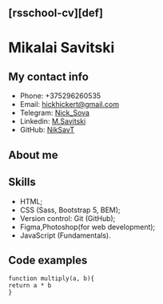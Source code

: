 ## [rsschool-cv][def]
# Mikalai Savitski
## My contact info  

  - Phone: +375296260535
  - Email: hickhickert@gmail.com
  - Telegram: [Nick_Sova](https://t.me/Nick_Sova)
  - Linkedin: [M.Savitski](https://www.linkedin.com/in/mikalai-savitski-994987238/)
  - GitHub: [NikSavT](https://github.com/NikSavT)

## About me



## Skills

  - HTML;
  - CSS (Sass, Bootstrap 5, BEM);
  - Version control: Git (GitHub);
  - Figma,Photoshop(for web development);
  - JavaScript (Fundamentals).
  
## Code examples
  ```
  function multiply(a, b){
  return a * b
}
```
